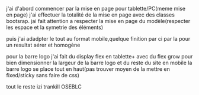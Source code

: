 j'ai d'abord commencer par la mise en page pour tablette/PC(meme mise en page)
j'ai effectuer la totalité de la mise en page avec des classes bootsrap.
jai fait attention a respecter la mise en page du modèle(respecter les espace et la symetrie des éléments)

puis j'ai adadpter le tout au format mobile,quelque finition par ci par la pour un resultat aérer et homogène

pour la barre logo j'ai fait du display flex en tablette+ avec du flex grow pour bien dimensionner la largeur de la barre logo et du reste du site
en mobile la barre logo se place tout en haut(pas trouver moyen de la mettre en fixed/sticky sans faire de css)

tout le reste izi trankill OSEBLC